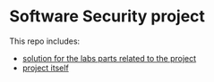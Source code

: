 # Software Security project

This repo includes:

- [solution for the labs parts related to the project](./labs)
- [project itself](./main)
